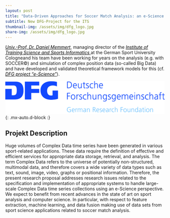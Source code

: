 ```yaml
---
layout: post
title: "Data-Driven Approaches for Soccer Match Analysis: an e-Science Perspective"
subtitle: New DFG-Project for the ITS
thumbnail-img: /assets/img/dfg_logo.jpg
share-img: /assets/img/dfg_logo.jpg
---
```

<a href="https://www.dshs-koeln.de/en/visitenkarte/person/univ-prof-dr-daniel-memmert/" style="color:black"><i>Univ.-Prof. Dr. Daniel Memmert</i></a>, managing director of the <a href="https://www.dshs-koeln.de/en/institut-fuer-trainingswissenschaft-und-sportinformatik/" style="color:black"><i>Institute of Training Science and Sports Informatics </i></a>at the German Sport University Cologneand his team have been working for years on the analysis (e.g. with SOCCER©) and simulation of complex position data (so-called Big Data) and have developed and validated theoretical framework models for this (cf. <a href="https://gepris.dfg.de/gepris/projekt/432920202?language=en" style="color:black"><i> DFG project “e-Science”</i></a>).

[![dfg_logo](../assets/img/dfg_logo.jpg)](https://gepris.dfg.de/gepris/projekt/432920202?language=en){: .mx-auto.d-block :}
 
<h2>Projekt Description</h2>

Huge volumes of Complex Data time series have been generated in various sport-related applications. These data require the definition of effective and efficient services for appropriate data storage, retrieval, and analysis. The term Complex Data refers to the universe of potentially non-structured, multimodal data, and therefore covers a wide variety of data types such as text, sound, image, video, graphs or positional information. Therefore, the present research proposal addresses research issues related to the specification and implementation of appropriate systems to handle large-scale Complex Data time series collections using an e-Science perspective. We expect to benefit from recent advances in the state of art on sport analysis and computer science. In particular, with respect to feature extraction, machine learning, and data fusion making use of data sets from sport science applications related to soccer match analysis.

















